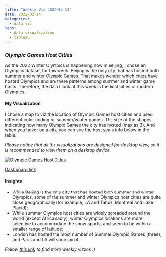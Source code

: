 ```yaml
---
title: "Weekly Viz 2022-02-14"
date: 2022-02-14
categories:
  - data viz
tags:
  - data visualization
  - tableau
---
```


### *Olympic Games Host Cities*

As the 2022 Winter Olympics is happening now in Beijing, I chose an Olympics dataset for this week. Beijing is the only city that has hosted both summer and winter Olympic Games. That makes wonder which cities have hosted Olympics and are there patterns among summer and winter game hosts. Therefore, the data I look at this week is the host cities of modern Olympics.  

#### My Visualization

I chose a map to viz the location of Olympic Games host cities and used different color coding on summer/winter games. The size of the shapes indicating how many Olympic Games the city has hosted (max as 3). And when you hover on a city, you can see the host years info below in the table.  

*Please notice that all the visualizations are designed for desktop view, so it is recommended to view them on a desktop device.*  

<div class='tableauPlaceholder' id='viz1644901465178' style='position: relative'>
  <noscript><a href='#'>
    <img alt='Olympic Games Host Cities ' src='XJ&#47;XJBY4JCTP&#47;1_rss.png' style='border: none' />
    </a></noscript>
  <object class='tableauViz'  style='display:none;'>
    <param name='host_url' value='https%3A%2F%2Fpublic.tableau.com%2F' />
    <param name='embed_code_version' value='3' />
    <param name='path' value='shared&#47;XJBY4JCTP' />
    <param name='toolbar' value='yes' />
    <param name='static_image' value='XJ&#47;XJBY4JCTP&#47;1.png' />
    <param name='animate_transition' value='yes' />
    <param name='display_static_image' value='yes' />
    <param name='display_spinner' value='yes' />
    <param name='display_overlay' value='yes' />
    <param name='display_count' value='yes' />
    <param name='language' value='en-US' />
    <param name='filter' value='publish=yes' />
  </object></div>      
  <script type='text/javascript'>       
  var divElement = document.getElementById('viz1644901465178');    
  var vizElement = divElement.getElementsByTagName('object')[0];             
  if ( divElement.offsetWidth > 800 ) { vizElement.style.width='600px';vizElement.style.height='627px';} else if ( divElement.offsetWidth > 500 ) { vizElement.style.width='600px';vizElement.style.height='627px';} else { vizElement.style.width='100%';vizElement.style.height='727px';}   
  var scriptElement = document.createElement('script');         
  scriptElement.src = 'https://public.tableau.com/javascripts/api/viz_v1.js';    
  vizElement.parentNode.insertBefore(scriptElement, vizElement);          
</script>
  
[Dashboard link](https://public.tableau.com/views/20220214OlympicGamesHostCities/OlympicGamesHostCities?:language=en-US&publish=yes&:display_count=n&:origin=viz_share_link)
  
#### Insights
* While Beijing is the only city that has hosted both summer and winter Olympics, some of the summer and winter Olympics host cities are quite close geographically (for example, LA and Tahoe, Montreal and Lake Placid);  
* While summer Olympics host cities are widely spreaded around the world (except Africa sadly), winter Olympics locations are more selective to accommodate the snow sports, and seem to be within a smaller range of latitude;  
* London has hosted the most number of Summer Olympic Games (three), and Paris and LA will soon join it.  
    
*Follow [this link](https://yudong-94.github.io/personal-website/project/WeeklyViz2022/) to find more weekly vizzes :)*
